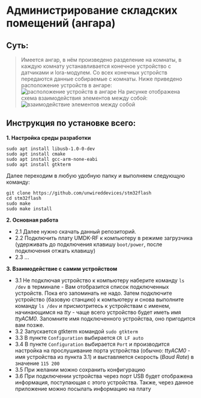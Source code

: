 # Администрирование складских помещений (ангара)

## Суть: 
> Имеется ангар, в нём произведено разделение на комнаты, в каждую комнату устанавливается конечное устройство с датчиками и lora-модулем. Со всех конечных устройств передаются данные собираемые с комнаты.
> Ниже приведено расположение устройств в ангаре:
![расположение устройств в ангаре](https://sun9-13.userapi.com/48xV6J1zNH9I4HNhDDLL26xvvNkn0E4JD6l_ng/NJ2jKLPE-U0.jpg)
> На рисунке отображена схема взаимодействия элементов между собой:
![взаимодействие элементов между собой](https://sun9-64.userapi.com/HIFDK5W03gO3lhJ4O2pKFL6nfn3CzALq9XP3iQ/NHYcWcvG0ko.jpg)

## Инструкция по установке всего:
**1. Настройка среды разработки**

```
sudo apt install libusb-1.0-0-dev
sudo apt install cmake
sudo apt install gcc-arm-none-eabi
sudo apt install gtkterm
```

Далее переходим в любую удобную папку и выполняем следующую команду:

```
git clone https://github.com/unwireddevices/stm32flash
cd stm32flash
sudo make
sudo make install
```

**2. Основная работа**

* 2.1 Далее нужно скачать данный репозиторий.
* 2.2 Подключить плату UMDK-RF к компьютеру в режиме загрузчика (удерживать до подключения клавишу `boot/power`, после подключения отжать клавишу)
* 2.3 ...


**3. Взаимодействие с самим устройством**

* 3.1 Не подключая устройство к компьютеру наберите команду `ls /dev` в терминале - Вам отобразится список подключенных устройств. Пока его запоминать не надо.
Затем подключите устройство (базовую станцию) к компьютеру и снова выполните команду `ls /dev` и присмотритесь к устройствам с именем, начинающимся на _tty_ - чаще всего устройство будет иметь имя _ttyACM0_. Запомните имя подключенного устройства, оно пригодится вам позже.
* 3.2 Запускается gtkterm командой `sudo gtkterm`
* 3.3 В пункте `Configuration` выбирается `CR LF auto`
* 3.4 В пункте `Configuration` выбирается `Port` и производится настройка на прослушивание порта устройства (обычно: _ttyACM0_ - имя устройства из пункта 3.1) и выставляется скорость (_Baud Rate_) в значение `115 200`
* 3.5 При желании можно сохранить конфигурацию
* 3.6 При подключении устройства через порт USB будет отображена информация, поступающая с этого устройства. Также, через данное приложение можно посылать информацию на плату